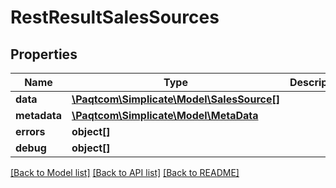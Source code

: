 # RestResultSalesSources

## Properties

 Name         | Type                                                      | Description | Notes      
--------------|-----------------------------------------------------------|-------------|------------
 **data**     | [**\Paqtcom\Simplicate\Model\SalesSource[]**](SalesSource.md) |             | [optional] 
 **metadata** | [**\Paqtcom\Simplicate\Model\MetaData**](MetaData.md)         |             | [optional] 
 **errors**   | **object[]**                                              |             | [optional] 
 **debug**    | **object[]**                                              |             | [optional] 

[[Back to Model list]](../README.md#documentation-for-models) [[Back to API list]](../README.md#documentation-for-api-endpoints) [[Back to README]](../README.md)


